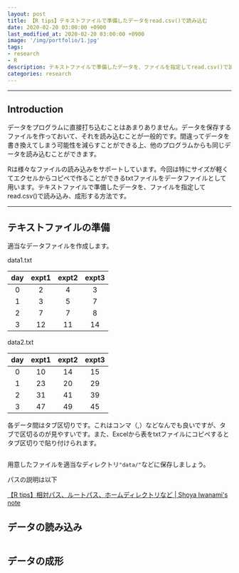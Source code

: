 ```yaml
---
layout: post
title: 【R tips】テキストファイルで準備したデータをread.csv()で読み込む
date: 2020-02-20 03:00:00 +0900
last_modified_at: 2020-02-20 03:00:00 +0900
image: '/img/portfolio/1.jpg'
tags:
- research
- R
description: テキストファイルで準備したデータを、ファイルを指定してread.csv()で読み込み、成形する方法です。
categories: research
---
```


---


## Introduction

データをプログラムに直接打ち込むことはあまりありません。データを保存するファイルを作っておいて、それを読み込むことが一般的です。間違ってデータを書き換えてしまう可能性を減らすことができる上、他のプログラムからも同じデータを読み込むことができます。

Rは様々なファイルの読み込みをサポートしています。今回は特にサイズが軽くてエクセルからコピペで作ることができるtxtファイルをデータファイルとして用います。テキストファイルで準備したデータを、ファイルを指定してread.csv()で読み込み、成形する方法です。

---

## テキストファイルの準備

適当なデータファイルを作成します。

data1.txt  

day|expt1|expt2|expt3
:--:|:--:|:--:|:--:
0|2|4|3
1|3|5|7
2|7|7|8
3|12|11|14

data2.txt  

day|expt1|expt2|expt3
:--:|:--:|:--:|:--:
0|10|14|15
1|23|20|29
2|31|41|39
3|47|49|45

各データ間はタブ区切りです。これはコンマ（,）などなんでも良いですが、タブで区切るのが見やすいです。また、Excelから表をtxtファイルにコピペするとタブ区切りで貼り付けられます。

![]()

用意したファイルを適当なディレクトリ`"data/"`などに保存しましょう。

パスの説明は以下

[【R tips】相対パス、ルートパス、ホームディレクトリなど \| Shoya Iwanami's note](/research/2020/02/20/directory/)

## データの読み込み

```R

```

## データの成形
